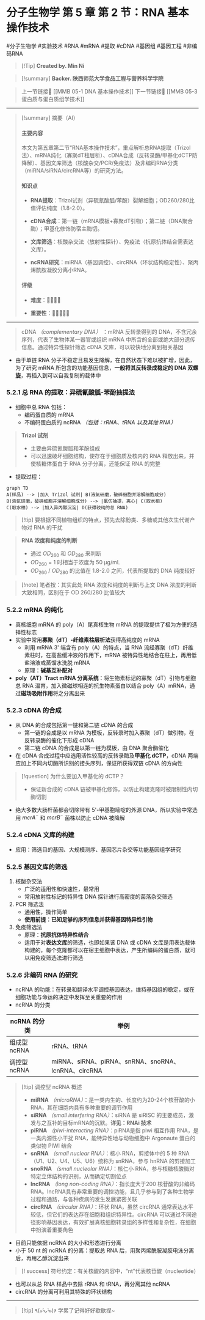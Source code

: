 # 分子生物学 第 5 章 第 2 节：RNA 基本操作技术
#分子生物学 #实验技术 #RNA #mRNA #提取 #cDNA #基因组 #基因工程 #非编码RNA


> [!Tip] **Created by. Min Ni**

> [!summary] **Backer. 陕西师范大学食品工程与营养科学学院**

> 上一节链接🔗 [[MMB 05-1 DNA 基本操作技术]]
> 下一节链接🔗 [[MMB 05-3 蛋白质与蛋白质组学技术]]

---

> [!summary] 摘要（AI）
> 
> #### 主要内容
> 
> 本文为第五章第二节“RNA基本操作技术”，重点解析总RNA提取（Trizol法）、mRNA纯化（寡聚dT柱层析）、cDNA合成（反转录酶/甲基化dCTP防降解）、基因文库筛选（核酸杂交/PCR/免疫法）及非编码RNA分类（miRNA/siRNA/circRNA等）的研究方法。
> 
> #### 知识点
> 
> - **RNA提取**：Trizol试剂（异硫氰酸胍/苯酚）裂解细胞；OD260/280比值评估纯度（1.8-2.0）。
>     
> - **cDNA合成**：第一链（mRNA模板+寡聚dT引物）；第二链（DNA聚合酶）；甲基化修饰防宿主酶切。
>     
> - **文库筛选**：核酸杂交法（放射性探针）、免疫法（抗原抗体结合需表达文库）。
>     
> - **ncRNA研究**：miRNA（基因调控）、circRNA（环状结构稳定性）、聚丙烯酰胺凝胶分离小RNA。
>     
> 
> #### 评级
> 
> - **难度**：🌿🌿🌿🌿
>     
> - **重要性**：🌟🌟🌟🌟🌟
>     

---

> cDNA *（complementary DNA）* ：mRNA 反转录得到的 DNA，不含冗余序列，代表了生物体某一器官或组织 mRNA 中所含的全部或绝大部分遗传信息。通过特异性探针筛选 cDNA 文库，可以较快地分离到相关基因

- 由于单链 RNA 分子不稳定且易发生降解，在自然状态下难以被扩增，因此，为了研究 mRNA 所包含的功能基因信息，**一般将其反转录成稳定的 DNA 双螺旋**，再插入到可以自我复制的载体中

### 5.2.1 总 RNA 的提取：异硫氰酸胍-苯酚抽提法
- 细胞中总 RNA 包括：
	- 编码蛋白质的 mRNA
	- 不编码蛋白质的 ncRNA *（包括：rRNA、tRNA 以及其他 RNA）*

> **Trizol 试剂**
> - 主要由异硫氰酸胍和苯酚组成
> - 可以迅速破坏细胞结构，使存在于细胞质及核内的 RNA 释放出来，并使核糖体蛋白于 RNA 分子分离，还能保证 RNA 的完整

- 提取过程：

```mermaid
graph TD
A(样品) --> |加入 Trizol 试剂| B(液氮研磨，破碎细胞并溶解细胞成分)
B(液氮研磨，破碎细胞并溶解细胞成分) --> |氯仿抽提，离心| C(取水相)
C(取水相) --> |加入异丙醇沉淀| D(获得较纯的总 RNA) 
```

>[!tip] 要根据不同植物组织的特点，预先去除酚类、多糖或其他次生代谢产物对 RNA 的干扰

> **RNA 浓度和纯度的判断**
> - 通过 $OD_{260}$ 和 $OD_{280}$ 来判断
> -  $OD_{260}$ = 1 时相当于浓度为 50 μg/mL
> -  $OD_{260}$ / $OD_{280}$ 的比值在 1.8-2.0 之间，代表所提取的 DNA 纯度较好 

>[!note] 笔者按：其实此处 RNA 浓度和纯度的判断与上文 DNA 浓度的判断大致相同，区别在于 OD 260/280 比值较大 

### 5.2.2 mRNA 的纯化
- 真核细胞 mRNA 的 poly（A）尾真核生物 mRNA 的提取提供了极为方便的选择性标志
- 实验中常用**寡聚（dT）-纤维素柱层析法**获得高纯度的 mRNA
	- 利用 mRNA 3' 端含有 poly（A）的特点，当 RNA 流经寡聚（dT）纤维素柱时，在高盐缓冲液的作用下，mRNA 被特异性地结合在柱上，再用低盐溶液或蒸馏水洗脱 mRNA
	- 原理：**碱基互补配对**
- **poly（AT）Tract mRNA 分离系统**：将生物素标记的寡聚（dT）引物与细胞总 RNA 温育，加入微磁球相连的抗生物素蛋白以结合 poly（A）mRNA，通过**磁场吸附作用**将之分离出来

### 5.2.3 cDNA 的合成
- 从 DNA 的合成包括第一链和第二链 cDNA 的合成
	- 第一链的合成是以 mRNA 为模板，反转录时加入寡聚（dT）做引物，在反转录酶的催化下形成 cDNA
	- 第二链 cDNA 的合成是以第一链为模板，由 DNA 聚合酶催化
- 在 cDNA 合成过程中应选用活性较高的反转录酶及**甲基化 dCTP**，cDNA 两端应加上不同内切酶所识别的接头序列，保证所获得双链 cDNA 的方向性

>[!question] 为什么要加入甲基化的 dCTP？
>- 保证新合成的 cDNA 链被甲基化修饰，以防止构建克隆时被限制性内切酶切割

- 绝大多数大肠杆菌都会切除带有 5'-甲基胞嘧啶的外源 DNA，所以实验中常选用 $mcrA^-$ 和 $mcrB^-$ 菌株以防止 cDNA 被降解

### 5.2.4 cDNA 文库的构建
- 应用：筛选目的基因、大规模测序、基因芯片杂交等功能基因组学研究

### 5.2.5 基因文库的筛选
1. 核酸杂交法
	- 广泛的适用性和快速性，最常用
	- 常用放射性标记的特异性 DNA 探针进行高密度的菌落杂交筛选
2. PCR 筛选法
	- 通用性，操作简单
	- **使用前提：已知足够的序列信息并获得基因特异性引物**
3. 免疫筛选法
	- 原理：**抗原抗体特异性结合**
	- 适用于对**表达文库**的筛选，也即如果该 DNA 或 cDNA 文库是用表达载体构建的，每个克隆都可以在宿主细胞中表达，产生所编码的蛋白质，就可以用免疫筛选法进行筛选

### 5.2.6 非编码 RNA 的研究
- ncRNA 的功能：在转录和翻译水平调控基因表达，维持基因组的稳定，或在细胞功能与命运的决定中发挥至关重要的作用
- ncRNA 的分类

| ncRNA 的分类 | 举例                                            |
| --------- | --------------------------------------------- |
| 组成型 ncRNA | rRNA、tRNA                                     |
| 调控型 ncRNA | miRNA、siRNA、piRNA、snRNA、snoRNA、lcnRNA、circRNA |


> [!tip] 调控型 ncRNA 概述
> - **miRNA** *（microRNA）*：是一类内生的、长度约为20-24个核苷酸的小 RNA，其在细胞内具有多种重要的调节作用
> - **siRNA** *（small interfering RNA）*：siRNA 是 siRISC 的主要成员，激发与之互补的目标mRNA的沉默。**详见：RNAi 技术**
> - **piRNA** *（piwi-interacting RNA）*：piRNA是指 piwi 相互作用 RNA，是一类内源性小干扰 RNA，能特异性地与动物细胞中 Argonaute 蛋白的类似物 PIWI 结合
> - **snRNA** *（small nuclear RNA）*：核小 RNA，剪接体中的 5 种 RNA（U1、U2、U4、U5、U6）统称为 snRNA，参与 hnRNA 的剪接加工
> - **snoRNA** *（small nucleolar RNA）*：核仁小 RNA，参与核糖核酸酶对特定立体结构的识别，从而确定切割位点
> - **lncRNA** *（long non-coding RNA）*：指长度大于200 核苷酸的非编码RNA。lncRNA具有非常重要的调控功能，且几乎参与到了各种生物学过程和通路，与各种疾病的发生发展紧密关联
> - **circRNA** *（circular RNA）*：环状 RNA，虽然 circRNA 通常表达水平较低，但它们的表达存在细胞和组织特异性。circRNA 可以通过不同途径影响基因表达，有效扩展真核细胞转录组的多样性和复杂性，在细胞中扮演着重要角色

- 目前只能依据 ncRNA 的大小和形态进行分离
- 小于 50 nt 的 ncRNA 的分离：提取总 RNA 后，用聚丙烯酰胺凝胶电泳分离后，再用乙醇沉淀出来

> [! success] 符号约定：有关核酸的内容中，“nt”代表核苷酸（nucleotide）

- 也可以从总 RNA 样品中去除 rRNA 和 tRNA，再分离其他 ncRNA
- circRNA 的分离可利用其特殊的环状结构

---
> [!tip] ٩(๑˃̵ᴗ˂̵๑)۶ 学累了记得好好歇歇捏~
